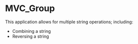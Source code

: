 # MVC_Group

This application allows for multiple string operations; including:

- Combining a string
- Reversing a string 

